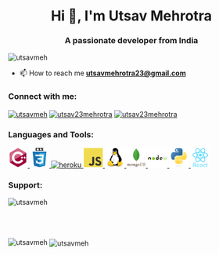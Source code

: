 <h1 align="center">Hi 👋, I'm Utsav Mehrotra</h1>
<h3 align="center">A passionate developer from India</h3>

<p align="left"> <img src="https://komarev.com/ghpvc/?username=utsavmeh&label=Profile%20views&color=0e75b6&style=flat" alt="utsavmeh" /> </p>

- 📫 How to reach me **utsavmehrotra23@gmail.com**

<h3 align="left">Connect with me:</h3>
<p align="left">
<a href="https://www.codechef.com/users/utsavmeh" target="blank"><img align="center" src="https://cdn.jsdelivr.net/npm/simple-icons@3.1.0/icons/codechef.svg" alt="utsavmeh" height="30" width="40" /></a>
<a href="https://www.hackerrank.com/utsav23mehrotra" target="blank"><img align="center" src="https://raw.githubusercontent.com/rahuldkjain/github-profile-readme-generator/neutral-icons/src/images/icons/Social/hackerrank.svg" alt="utsav23mehrotra" height="30" width="40" /></a>
<a href="https://auth.geeksforgeeks.org/user/utsav23mehrotra" target="blank"><img align="center" src="https://raw.githubusercontent.com/rahuldkjain/github-profile-readme-generator/neutral-icons/src/images/icons/Social/geeks-for-geeks.svg" alt="utsav23mehrotra" height="30" width="40" /></a>
</p>

<h3 align="left">Languages and Tools:</h3>
<p align="left"> <a href="https://www.w3schools.com/cpp/" target="_blank"> <img src="https://raw.githubusercontent.com/devicons/devicon/master/icons/cplusplus/cplusplus-original.svg" alt="cplusplus" width="40" height="40"/> </a> <a href="https://www.w3schools.com/css/" target="_blank"> <img src="https://raw.githubusercontent.com/devicons/devicon/master/icons/css3/css3-original-wordmark.svg" alt="css3" width="40" height="40"/> </a> <a href="https://heroku.com" target="_blank"> <img src="https://www.vectorlogo.zone/logos/heroku/heroku-icon.svg" alt="heroku" width="40" height="40"/> </a> <a href="https://developer.mozilla.org/en-US/docs/Web/JavaScript" target="_blank"> <img src="https://raw.githubusercontent.com/devicons/devicon/master/icons/javascript/javascript-original.svg" alt="javascript" width="40" height="40"/> </a> <a href="https://www.linux.org/" target="_blank"> <img src="https://raw.githubusercontent.com/devicons/devicon/master/icons/linux/linux-original.svg" alt="linux" width="40" height="40"/> </a> <a href="https://www.mongodb.com/" target="_blank"> <img src="https://raw.githubusercontent.com/devicons/devicon/master/icons/mongodb/mongodb-original-wordmark.svg" alt="mongodb" width="40" height="40"/> </a> <a href="https://nodejs.org" target="_blank"> <img src="https://raw.githubusercontent.com/devicons/devicon/master/icons/nodejs/nodejs-original-wordmark.svg" alt="nodejs" width="40" height="40"/> </a> <a href="https://www.python.org" target="_blank"> <img src="https://raw.githubusercontent.com/devicons/devicon/master/icons/python/python-original.svg" alt="python" width="40" height="40"/> </a> <a href="https://reactjs.org/" target="_blank"> <img src="https://raw.githubusercontent.com/devicons/devicon/master/icons/react/react-original-wordmark.svg" alt="react" width="40" height="40"/> </a> </p>

<h3 align="left">Support:</h3>
<p><a href="https://www.buymeacoffee.com/utsavmeh"> <img align="left" src="https://cdn.buymeacoffee.com/buttons/v2/default-yellow.png" height="50" width="210" alt="utsavmeh" /></a></p><br><br><br><br>
<p><img align="left" src="https://github-readme-stats.vercel.app/api/top-langs?username=utsavmeh&show_icons=true&locale=en&layout=compact" alt="utsavmeh" /></p>

<p>&nbsp;<img align="center" src="https://github-readme-stats.vercel.app/api?username=utsavmeh&show_icons=true&locale=en" alt="utsavmeh" /></p>
